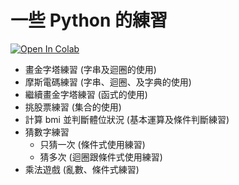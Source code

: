 # 一些 Python 的練習

[![Open In Colab](https://colab.research.google.com/assets/colab-badge.svg)](https://colab.research.google.com/github/vcdemy/python_exercises/)


* 畫金字塔練習 (字串及迴圈的使用)
* 摩斯電碼練習 (字串、迴圈、及字典的使用)
* 繼續畫金字塔練習 (函式的使用)
* 挑股票練習 (集合的使用)
* 計算 bmi 並判斷體位狀況 (基本運算及條件判斷練習)
* 猜數字練習
  * 只猜一次 (條件式使用練習)
  * 猜多次 (迴圈跟條件式使用練習)
* 乘法遊戲 (亂數、條件式練習)